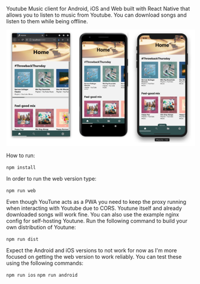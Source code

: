 Youtube Music client for Android, iOS and Web built with React Native that allows you to listen to music from Youtube. You can download songs and listen to them while being offline.

![alt text](youtune.jpg)

How to run:

`npm install`

In order to run the web version type:

`npm run web`

Even though YouTune acts as a PWA you need to keep the proxy running when interacting with Youtube due to CORS. Youtune itself and already downloaded songs will work fine. You can also use the example nginx config for self-hosting Youtune. Run the following command to build your own distribution of Youtune:

`npm run dist`

Expect the Android and iOS versions to not work for now as I'm more focused on getting the web version to work reliably. You can test these using the following commands:

`npm run ios`
`npm run android`